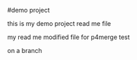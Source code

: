 #demo project 

this is my demo project read me file

my read me modified file for p4merge test

on a branch
